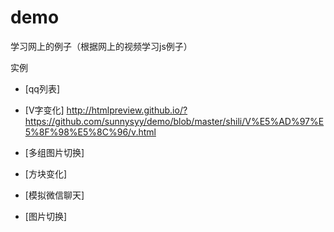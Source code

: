 # demo
学习网上的例子（根据网上的视频学习js例子）

实例

- [qq列表]

- [V字变化]
http://htmlpreview.github.io/?https://github.com/sunnysyy/demo/blob/master/shili/V%E5%AD%97%E5%8F%98%E5%8C%96/v.html
- [多组图片切换]

- [方块变化]

- [模拟微信聊天]

- [图片切换]

